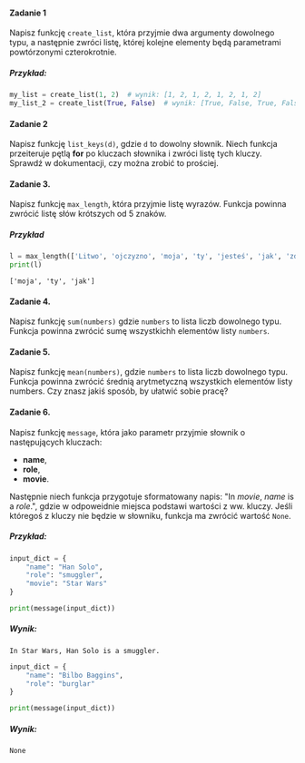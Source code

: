 #### Zadanie 1

Napisz funkcję `create_list`, która przyjmie dwa argumenty dowolnego typu, a następnie zwróci listę, której kolejne elementy będą parametrami powtórzonymi czterokrotnie.

##### Przykład:

```python
my_list = create_list(1, 2)  # wynik: [1, 2, 1, 2, 1, 2, 1, 2]
my_list_2 = create_list(True, False)  # wynik: [True, False, True, False, True, False, True, False]
```

#### Zadanie 2

Napisz funkcję `list_keys(d)`, gdzie `d` to dowolny słownik. Niech funkcja przeiteruje pętlą **for** po kluczach słownika i zwróci listę tych kluczy. Sprawdź w dokumentacji, czy można zrobić to prościej.



#### Zadanie 3.

Napisz funkcję `max_length`, która przyjmie listę wyrazów. Funkcja powinna zwrócić listę słów krótszych od 5 znaków.

##### Przykład
```python
l = max_length(['Litwo', 'ojczyzno', 'moja', 'ty', 'jesteś', 'jak', 'zdrowie'])
print(l)
```
```
['moja', 'ty', 'jak']
```

#### Zadanie 4.

Napisz funkcję `sum(numbers)` gdzie `numbers` to lista liczb dowolnego typu. Funkcja powinna zwrócić sumę wszystkichh elementów listy `numbers`.

#### Zadanie 5.

Napisz funkcję `mean(numbers)`, gdzie `numbers` to lista liczb dowolnego typu. Funkcja powinna zwrócić średnią arytmetyczną wszystkich elementów listy numbers. Czy znasz jakiś sposób, by ułatwić sobie pracę?

#### Zadanie 6.

Napisz funkcję `message`, która jako parametr przyjmie słownik o następujących kluczach:

* **name**,
* **role**,
* **movie**.

Następnie niech funkcja przygotuje sformatowany napis: "In _movie_, _name_ is a _role_.", gdzie w odpoweidnie miejsca podstawi wartości z ww. kluczy. Jeśli któregoś z kluczy nie będzie w słowniku, funkcja ma zwrócić wartość `None`.

##### Przykład:

```python
input_dict = {
    "name": "Han Solo",
    "role": "smuggler",
    "movie": "Star Wars"
}

print(message(input_dict))
```

##### Wynik:
```
In Star Wars, Han Solo is a smuggler.
```
```python
input_dict = {
    "name": "Bilbo Baggins",
    "role": "burglar"
}

print(message(input_dict))
```

##### Wynik:
```
None
```